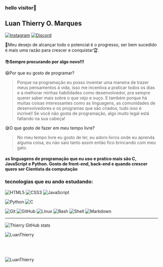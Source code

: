### hello visitor:ghost:

## Luan Thierry O. Marques
<a href="https://www.instagram.com/invites/contact/?i=9z0acq63dgbv&amp;utm_content=fp0um4j">![Instagram](https://img.shields.io/badge/-Instagram-FF3E96?style=social-square&labelColor=FF34B3&logo=Instagram&amp;logoColor=white&amp;link=https://www.instagram.com/invites/contact/?i=9z0acq63dgbv&amp;utm_content=fp0um4j)</a>
<a href="https://discord.gg/bXsyauGnmN">![Discord](https://img.shields.io/badge/-Discord-gray?style=social-square&labelColor=black&logo=discord&logoColor=white&link=https://discord.gg/bXsyauGnmN)</a>

:rose:Meu desejo de alcançar todo o potencial é o progresso, ser bem sucedido é mais uma razão para crescer e conquistar:trophy:.

:books:**Sempre procurando por algo novo!!!**

:smile:Por que eu gosto de programar?
>Porque na programação eu posso inventar uma maneira de trazer meus pensamentos à vida, isso me incentiva a praticar todos os dias e a melhorar minhas habilidades como desenvolvedor, pra sempre querer saber mais sobre o que vejo e ouço. E também porque há muitas coisas interessantes como as linguagens, as comunidades de desenvolvedores e os programas que são criados, tudo isso é incrível! Se você não gosta de programação, algo muito legal está faltando na sua cabeça!


:sleepy:O que gosto de fazer em meu tempo livre?
>No meu tempo livre eu gosto de ler, eu adoro livros onde eu aprenda alguma coisa, eu não saio tanto assim então fico brincando com meu gato.

#### as linguagens de programação que eu uso e pratico mais são C, JavaScript e Python. Gosto de front-end, back-end e quando crescer quero ser Cientista da computação
### tecnologias que eu ando estudando:
![HTML5](https://img.shields.io/badge/-HTML5-E34F26?style=for-the-badge-square&logo=html5&logoColor=white)
![CSS3](https://img.shields.io/badge/-CSS3-1572B6?style=for-the-badge-square&logo=css3)
![JavaScript](https://img.shields.io/badge/-JavaScript-yellow?style=for-the-badge-square&logo=javascript)

![Python](https://img.shields.io/badge/-Python-blue?style=for-the-badge-square&logo=python&logoColor=white)
![C](https://img.shields.io/badge/-c-gray?style=for-the-badge-square&logo=c)

![Git](https://img.shields.io/badge/-Git-181717?style=for-the-badge-square&logo=git)
![GitHub](https://img.shields.io/badge/-GitHub-181717?style=for-the-badge-square&logo=github)
![Linux](https://img.shields.io/badge/-Linux-181717?style=for-the-badge-square&logo=linux)
![Bash](https://img.shields.io/badge/-Bash-181717?style=for-the-badge-square&logo=bash)
![Shell](https://img.shields.io/badge/-Shell-181717?style=for-the-badge-square&logo=shell)
![Markdown](https://img.shields.io/badge/-Markdown-181717?style=for-the-badge-square&logo=markdown)

<hr />

![Thierry GitHub stats](https://github-readme-stats.vercel.app/api?username=LuanThierry&show_icons=true&theme=blueberry)


<img align="left" src="https://github-readme-stats.vercel.app/api/top-langs/?username=LuanThierry&layout=compact&theme=material-palenight" alt="LuanThierry" />
<br>
<br>
<br>
<br>
<p align="left"> <img src="https://komarev.com/ghpvc/?username=LuanThierry" alt="LuanThierry" /> </p>

<!--
**LuanThierry/LuanThierry** is a ✨ _special_ ✨ repository because its `README.md` (this file) appears on your GitHub profile.

Here are some ideas to get you started:

- 🔭 I’m currently working on ...
- 🌱 I’m currently learning ...
- 👯 I’m looking to collaborate on ...
- 🤔 I’m looking for help with ...
- 💬 Ask me about ...
- 📫 How to reach me: ...
- 😄 Pronouns: ...
- ⚡ Fun fact -->
